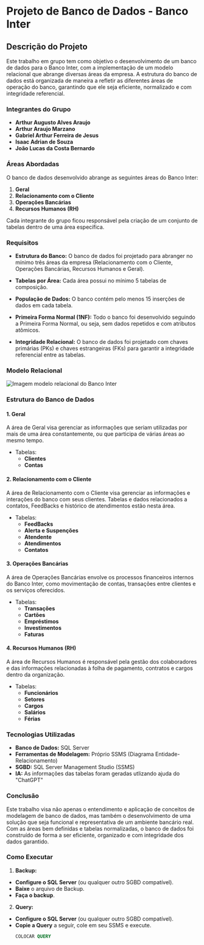 # Projeto de Banco de Dados - Banco Inter

## Descrição do Projeto

Este trabalho em grupo tem como objetivo o desenvolvimento de um banco de dados para o Banco Inter, com a implementação de um modelo relacional que abrange diversas áreas da empresa. A estrutura do banco de dados está organizada de maneira a refletir as diferentes áreas de operação do banco, garantindo que ele seja eficiente, normalizado e com integridade referencial.

### Integrantes do Grupo

- **Arthur Augusto Alves Araujo**
- **Arthur Araujo Marzano**
- **Gabriel Arthur Ferreira de Jesus**
- **Isaac Adrian de Souza**
- **João Lucas da Costa Bernardo**

### Áreas Abordadas

O banco de dados desenvolvido abrange as seguintes áreas do Banco Inter:

1. **Geral**
2. **Relacionamento com o Cliente**  
3. **Operações Bancárias**  
4. **Recursos Humanos (RH)**

Cada integrante do grupo ficou responsável pela criação de um conjunto de tabelas dentro de uma área específica.

### Requisitos

- **Estrutura do Banco:** O banco de dados foi projetado para abranger no mínimo três áreas da empresa (Relacionamento com o Cliente, Operações Bancárias, Recursos Humanos e Geral).
  
- **Tabelas por Área:** Cada área possui no mínimo 5 tabelas de composição.
  
- **População de Dados:** O banco contém pelo menos 15 inserções de dados em cada tabela.

- **Primeira Forma Normal (1NF):** Todo o banco foi desenvolvido seguindo a Primeira Forma Normal, ou seja, sem dados repetidos e com atributos atômicos.

- **Integridade Relacional:** O banco de dados foi projetado com chaves primárias (PKs) e chaves estrangeiras (FKs) para garantir a integridade referencial entre as tabelas.


### Modelo Relacional

![Imagem modelo relacional do Banco Inter](https://exemplo.com/imagem-banco-inter.jpg)

### Estrutura do Banco de Dados

#### 1. Geral

A área de Geral visa gerenciar as informações que seriam utilizadas por mais de uma área constantemente, ou que participa de várias áreas ao mesmo tempo.

- Tabelas:
  - **Clientes**
  - **Contas**

#### 2. Relacionamento com o Cliente

A área de Relacionamento com o Cliente visa gerenciar as informações e interações do banco com seus clientes. Tabelas e dados relacionados a contatos, FeedBacks e histórico de atendimentos estão nesta área.

- Tabelas:
  - **FeedBacks**
  - **Alerta e Suspenções**
  - **Atendente**
  - **Atendimentos**
  - **Contatos**

#### 3. Operações Bancárias

A área de Operações Bancárias envolve os processos financeiros internos do Banco Inter, como movimentação de contas, transações entre clientes e os serviços oferecidos.

- Tabelas:
  - **Transações**
  - **Cartões**
  - **Empréstimos**
  - **Investimentos**
  - **Faturas**

#### 4. Recursos Humanos (RH)

A área de Recursos Humanos é responsável pela gestão dos colaboradores e das informações relacionadas à folha de pagamento, contratos e cargos dentro da organização.

- Tabelas:
  - **Funcionários**
  - **Setores**
  - **Cargos**
  - **Salários**
  - **Férias**

### Tecnologias Utilizadas

- **Banco de Dados:** SQL Server
- **Ferramentas de Modelagem:** Próprio SSMS  (Diagrama Entidade-Relacionamento)
- **SGBD:** SQL Server Management Studio (SSMS)
- **IA:** As informações das tabelas foram geradas utlizando ajuda do "ChatGPT"

### Conclusão

Este trabalho visa não apenas o entendimento e aplicação de conceitos de modelagem de banco de dados, mas também o desenvolvimento de uma solução que seja funcional e representativa de um ambiente bancário real. Com as áreas bem definidas e tabelas normalizadas, o banco de dados foi construído de forma a ser eficiente, organizado e com integridade dos dados garantido.

### Como Executar
1.  **Backup:**
  - **Configure o SQL Server** (ou qualquer outro SGBD compatível).
  - **Baixe** o arquivo de Backup.
  - **Faça o backup**.

2. **Query:**
  - **Configure o SQL Server** (ou qualquer outro SGBD compatível).
  - **Copie a Query** a seguir, cole em seu SSMS e execute.
    ```sql
    COLOCAR QUERY





